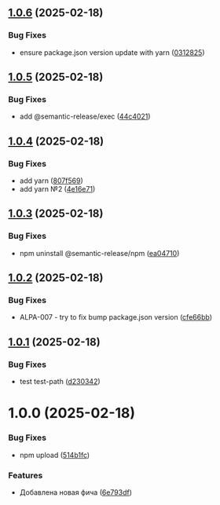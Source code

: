 ## [1.0.6](https://github.com/upstars-global/test-repo/compare/v1.0.5...v1.0.6) (2025-02-18)


### Bug Fixes

* ensure package.json version update with yarn ([0312825](https://github.com/upstars-global/test-repo/commit/03128258bdb02145de9c5ea70d7c4ed344638388))

## [1.0.5](https://github.com/upstars-global/test-repo/compare/v1.0.4...v1.0.5) (2025-02-18)


### Bug Fixes

* add @semantic-release/exec ([44c4021](https://github.com/upstars-global/test-repo/commit/44c40217acd633152c5e4ee00c66708af2eb3c9d))

## [1.0.4](https://github.com/upstars-global/test-repo/compare/v1.0.3...v1.0.4) (2025-02-18)


### Bug Fixes

* add yarn ([807f569](https://github.com/upstars-global/test-repo/commit/807f5694ef8a571e0efa8271a337593165d18772))
* add yarn №2 ([4e16e71](https://github.com/upstars-global/test-repo/commit/4e16e7150380bc57b276ac2cd2a2e8a3800d392e))

## [1.0.3](https://github.com/upstars-global/test-repo/compare/v1.0.2...v1.0.3) (2025-02-18)


### Bug Fixes

* npm uninstall @semantic-release/npm ([ea04710](https://github.com/upstars-global/test-repo/commit/ea04710753f7cbee00ff6270f189de5708e1d604))

## [1.0.2](https://github.com/upstars-global/test-repo/compare/v1.0.1...v1.0.2) (2025-02-18)


### Bug Fixes

* ALPA-007 - try to fix bump package.json version ([cfe66bb](https://github.com/upstars-global/test-repo/commit/cfe66bb124395085f13f0ccca3f502b73f3c3828))

## [1.0.1](https://github.com/upstars-global/test-repo/compare/v1.0.0...v1.0.1) (2025-02-18)


### Bug Fixes

* test test-path ([d230342](https://github.com/upstars-global/test-repo/commit/d230342a01eaf4a92cb0900622cfb7d8c35f60de))

# 1.0.0 (2025-02-18)


### Bug Fixes

* npm upload ([514b1fc](https://github.com/upstars-global/test-repo/commit/514b1fc3f7597d4249af9eadfa4a11da18c0f32b))


### Features

* Добавлена новая фича ([6e793df](https://github.com/upstars-global/test-repo/commit/6e793dfb9c8886559c774a75aa7f8733ee67d70e))
